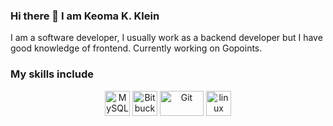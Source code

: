 ### Hi there 👋 I am Keoma K. Klein

I am a software developer, I usually work as a backend developer but I have good knowledge of frontend. Currently working on Gopoints.

### My skills include

<p align="center">	
	<img title="MySQL" alt="MySQL" src="https://raw.githubusercontent.com/keomaklein/keomaklein/assets/mysql.svg" width="40" height="40" />
	<img title="Bitbucket" alt="Bitbucket" src="https://raw.githubusercontent.com/keomaklein/keomaklein/assets/bitbucket.svg" height="40" />
	<img title="Git" alt="Git" src="https://raw.githubusercontent.com/keomaklein/keomaklein/assets/git.svg" width="70" height="40" />	
	<img title="linux" alt="linux" src="https://raw.githubusercontent.com/keomaklein/keomaklein/assets/linux-tux.svg" width="40" />
</p>

